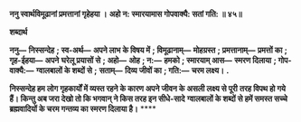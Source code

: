 **ननु स्वार्थविमूढानां प्रमत्तानां गृहेहया ।** **अहो न: स्मारयामास गोपवाक्यै: सतां गति: ॥ ४५॥** 

**शब्दार्थ** 

**ननु—** **निस्सन्देह** **; स्व-अर्थ—** **अपने लाभ के विषय में** **; विमूढानाम्—** **मोहग्रस्त** **; प्रमत्तानाम्—** **प्रमत्तों का** **; गृह-ईहया—** **अपने** **घरेलू प्रयासों से** **; अहो—** **ओह** **; न:—** **हमको** **; स्मारयाम् आस—** **स्मरण दिलाया** **; गोप-वाक्यै:—** **ग्वालबालों के शब्दों से** **;** **सताम्—** **दिव्य जीवों का** **; गति:—** **चरम लक्ष्य।** **.** 

**निस्सन्देह हम लोग गृहकार्यों में व्यस्त रहने के कारण अपने जीवन के असली लक्ष्य से पूरी** **तरह विपथ हो गये हैं। किन्तु अब जरा देखो तो कि भगवान् ने किस तरह इन सीधे-सादे** **ग्वालबालों के शब्दों से हमें समस्त सच्चे ब्रह्मवादियों के चरम गन्तव्य का स्मरण दिलाया है।** **** 
